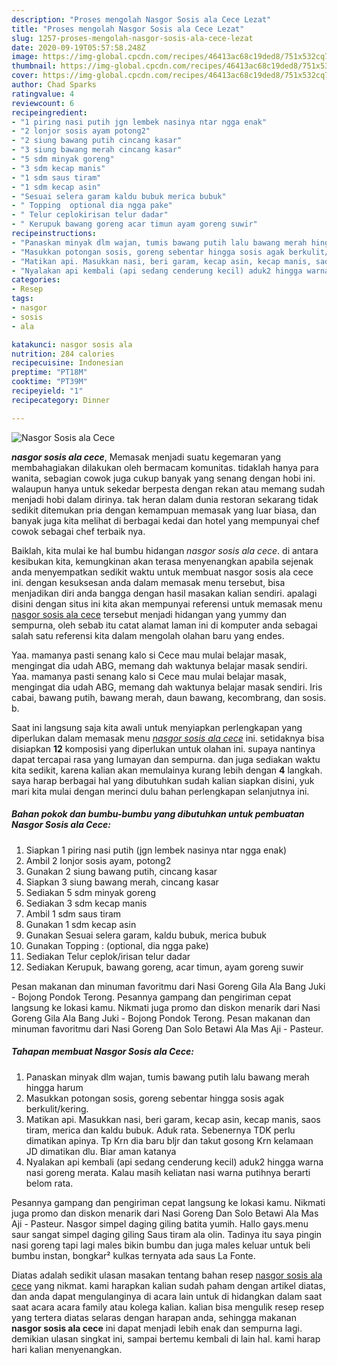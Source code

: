 ```yaml
---
description: "Proses mengolah Nasgor Sosis ala Cece Lezat"
title: "Proses mengolah Nasgor Sosis ala Cece Lezat"
slug: 1257-proses-mengolah-nasgor-sosis-ala-cece-lezat
date: 2020-09-19T05:57:58.248Z
image: https://img-global.cpcdn.com/recipes/46413ac68c19ded8/751x532cq70/nasgor-sosis-ala-cece-foto-resep-utama.jpg
thumbnail: https://img-global.cpcdn.com/recipes/46413ac68c19ded8/751x532cq70/nasgor-sosis-ala-cece-foto-resep-utama.jpg
cover: https://img-global.cpcdn.com/recipes/46413ac68c19ded8/751x532cq70/nasgor-sosis-ala-cece-foto-resep-utama.jpg
author: Chad Sparks
ratingvalue: 4
reviewcount: 6
recipeingredient:
- "1 piring nasi putih jgn lembek nasinya ntar ngga enak"
- "2 lonjor sosis ayam potong2"
- "2 siung bawang putih cincang kasar"
- "3 siung bawang merah cincang kasar"
- "5 sdm minyak goreng"
- "3 sdm kecap manis"
- "1 sdm saus tiram"
- "1 sdm kecap asin"
- "Sesuai selera garam kaldu bubuk merica bubuk"
- " Topping  optional dia ngga pake"
- " Telur ceplokirisan telur dadar"
- " Kerupuk bawang goreng acar timun ayam goreng suwir"
recipeinstructions:
- "Panaskan minyak dlm wajan, tumis bawang putih lalu bawang merah hingga harum"
- "Masukkan potongan sosis, goreng sebentar hingga sosis agak berkulit/kering."
- "Matikan api. Masukkan nasi, beri garam, kecap asin, kecap manis, saos tiram, merica dan kaldu bubuk. Aduk rata. Sebenernya TDK perlu dimatikan apinya. Tp Krn dia baru bljr dan takut gosong Krn kelamaan JD dimatikan dlu. Biar aman katanya"
- "Nyalakan api kembali (api sedang cenderung kecil) aduk2 hingga warna nasi goreng merata. Kalau masih keliatan nasi warna putihnya berarti belom rata."
categories:
- Resep
tags:
- nasgor
- sosis
- ala

katakunci: nasgor sosis ala 
nutrition: 284 calories
recipecuisine: Indonesian
preptime: "PT18M"
cooktime: "PT39M"
recipeyield: "1"
recipecategory: Dinner

---
```



![Nasgor Sosis ala Cece](https://img-global.cpcdn.com/recipes/46413ac68c19ded8/751x532cq70/nasgor-sosis-ala-cece-foto-resep-utama.jpg)

<b><i>nasgor sosis ala cece</i></b>, Memasak menjadi suatu kegemaran yang membahagiakan dilakukan oleh bermacam komunitas. tidaklah hanya para wanita, sebagian cowok juga cukup banyak yang senang dengan hobi ini. walaupun hanya untuk sekedar berpesta dengan rekan atau memang sudah menjadi hobi dalam dirinya. tak heran dalam dunia restoran sekarang tidak sedikit ditemukan pria dengan kemampuan memasak yang luar biasa, dan banyak juga kita melihat di berbagai kedai dan hotel yang mempunyai chef cowok sebagai chef terbaik nya.

Baiklah, kita mulai ke hal bumbu hidangan <i>nasgor sosis ala cece</i>. di antara kesibukan kita, kemungkinan akan terasa menyenangkan apabila sejenak anda menyempatkan sedikit waktu untuk membuat nasgor sosis ala cece ini. dengan kesuksesan anda dalam memasak menu tersebut, bisa menjadikan diri anda bangga dengan hasil masakan kalian sendiri. apalagi disini dengan situs ini kita akan mempunyai referensi untuk memasak menu <u>nasgor sosis ala cece</u> tersebut menjadi hidangan yang yummy dan sempurna, oleh sebab itu catat alamat laman ini di komputer anda sebagai salah satu referensi kita dalam mengolah olahan baru yang endes.

Yaa. mamanya pasti senang kalo si Cece mau mulai belajar masak, mengingat dia udah ABG, memang dah waktunya belajar masak sendiri. Yaa. mamanya pasti senang kalo si Cece mau mulai belajar masak, mengingat dia udah ABG, memang dah waktunya belajar masak sendiri. Iris cabai, bawang putih, bawang merah, daun bawang, kecombrang, dan sosis. b.


Saat ini langsung saja kita awali untuk menyiapkan perlengkapan yang diperlukan dalam memasak menu <u><i>nasgor sosis ala cece</i></u> ini. setidaknya bisa disiapkan <b>12</b> komposisi yang diperlukan untuk olahan ini. supaya nantinya dapat tercapai rasa yang lumayan dan sempurna. dan juga sediakan waktu kita sedikit, karena kalian akan memulainya kurang lebih dengan <b>4</b> langkah. saya harap berbagai hal yang dibutuhkan sudah kalian siapkan disini, yuk mari kita mulai dengan merinci dulu bahan perlengkapan selanjutnya ini.

<!--inarticleads1-->

##### Bahan pokok dan bumbu-bumbu yang dibutuhkan untuk pembuatan Nasgor Sosis ala Cece:

1. Siapkan 1 piring nasi putih (jgn lembek nasinya ntar ngga enak)
1. Ambil 2 lonjor sosis ayam, potong2
1. Gunakan 2 siung bawang putih, cincang kasar
1. Siapkan 3 siung bawang merah, cincang kasar
1. Sediakan 5 sdm minyak goreng
1. Sediakan 3 sdm kecap manis
1. Ambil 1 sdm saus tiram
1. Gunakan 1 sdm kecap asin
1. Gunakan Sesuai selera garam, kaldu bubuk, merica bubuk
1. Gunakan  Topping : (optional, dia ngga pake)
1. Sediakan  Telur ceplok/irisan telur dadar
1. Sediakan  Kerupuk, bawang goreng, acar timun, ayam goreng suwir


Pesan makanan dan minuman favoritmu dari Nasi Goreng Gila Ala Bang Juki - Bojong Pondok Terong. Pesannya gampang dan pengiriman cepat langsung ke lokasi kamu. Nikmati juga promo dan diskon menarik dari Nasi Goreng Gila Ala Bang Juki - Bojong Pondok Terong. Pesan makanan dan minuman favoritmu dari Nasi Goreng Dan Solo Betawi Ala Mas Aji - Pasteur. 

<!--inarticleads2-->

##### Tahapan membuat Nasgor Sosis ala Cece:

1. Panaskan minyak dlm wajan, tumis bawang putih lalu bawang merah hingga harum
1. Masukkan potongan sosis, goreng sebentar hingga sosis agak berkulit/kering.
1. Matikan api. Masukkan nasi, beri garam, kecap asin, kecap manis, saos tiram, merica dan kaldu bubuk. Aduk rata. Sebenernya TDK perlu dimatikan apinya. Tp Krn dia baru bljr dan takut gosong Krn kelamaan JD dimatikan dlu. Biar aman katanya
1. Nyalakan api kembali (api sedang cenderung kecil) aduk2 hingga warna nasi goreng merata. Kalau masih keliatan nasi warna putihnya berarti belom rata.


Pesannya gampang dan pengiriman cepat langsung ke lokasi kamu. Nikmati juga promo dan diskon menarik dari Nasi Goreng Dan Solo Betawi Ala Mas Aji - Pasteur. Nasgor simpel daging giling batita yumih. Hallo gays.menu saur sangat simpel daging giling Saus tiram ala olin. Tadinya itu saya pingin nasi goreng tapi lagi males bikin bumbu dan juga males keluar untuk beli bumbu instan, bongkar² kulkas ternyata ada saus La Fonte. 

Diatas adalah sedikit ulasan masakan tentang bahan resep <u>nasgor sosis ala cece</u> yang nikmat. kami harapkan kalian sudah paham dengan artikel diatas, dan anda dapat mengulanginya di acara lain untuk di hidangkan dalam saat saat acara acara family atau kolega kalian. kalian bisa mengulik resep resep yang tertera diatas selaras dengan harapan anda, sehingga makanan <b>nasgor sosis ala cece</b> ini dapat menjadi lebih enak dan sempurna lagi. demikian ulasan singkat ini, sampai bertemu kembali di lain hal. kami harap hari kalian menyenangkan.
